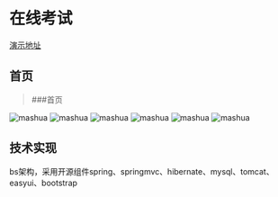 # 在线考试
[演示地址](http://exam.wcpdoc.cn)

## 首页

> ###首页
> 
![mashua](http://exam.wcpdoc.cn/file/doDownload?id=1)
![mashua](http://exam.wcpdoc.cn/file/doDownload?id=2)
![mashua](http://exam.wcpdoc.cn/file/doDownload?id=3)
![mashua](http://exam.wcpdoc.cn/file/doDownload?id=4)
![mashua](http://exam.wcpdoc.cn/file/doDownload?id=5)
![mashua](http://exam.wcpdoc.cn/file/doDownload?id=6)

## 技术实现

bs架构，采用开源组件spring、springmvc、hibernate、mysql、tomcat、easyui、bootstrap